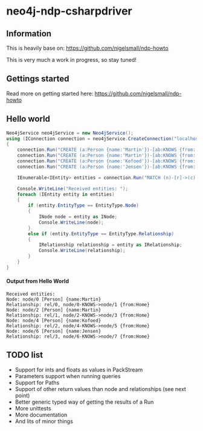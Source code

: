 # neo4j-ndp-csharpdriver

## Information
This is heavily base on: https://github.com/nigelsmall/ndp-howto 

This is very much a work in progress, so stay tuned!

## Gettings started
Read more on getting started here: https://github.com/nigelsmall/ndp-howto 

## Hello world
```C#
Neo4jService neo4jService = new Neo4jService();
using (IConnection connection = neo4jService.CreateConnection("localhost", 7687))
{
    connection.Run("CREATE (a:Person {name:'Martin'})-[ab:KNOWS {from:'Home'}]->(b:Person {name:'Ingvar'})").ToList();
    connection.Run("CREATE (a:Person {name:'Martin'})-[ab:KNOWS {from:'Home'}]->(b:Person {name:'Kofoed'})").ToList();
    connection.Run("CREATE (a:Person {name:'Kofoed'})-[ab:KNOWS {from:'Home'}]->(b:Person {name:'Jensen'})").ToList();
    connection.Run("CREATE (a:Person {name:'Jensen'})-[ab:KNOWS {from:'Home'}]->(b:Person {name:'Martin'})").ToList(); 

    IEnumerable<IEntity> entities = connection.Run("MATCH (n)-[r]->(c) RETURN n, r");

    Console.WriteLine("Received entities: ");
    foreach (IEntity entity in entities)
    {
        if (entity.EntityType == EntityType.Node)
        {
            INode node = entity as INode;
            Console.WriteLine(node); 
        }
        else if (entity.EntityType == EntityType.Relationship)
        {
            IRelationship relationship = entity as IRelationship;
            Console.WriteLine(relationship); 
        }
    }
}
```
#### Output from Hello World
```
Received entities: 
Node: node/0 [Person] {name:Martin}
Relationship: rel/0, node/0-KNOWS->node/1 {from:Home}
Node: node/2 [Person] {name:Martin}
Relationship: rel/1, node/2-KNOWS->node/3 {from:Home}
Node: node/4 [Person] {name:Kofoed}
Relationship: rel/2, node/4-KNOWS->node/5 {from:Home}
Node: node/6 [Person] {name:Jensen}
Relationship: rel/3, node/6-KNOWS->node/7 {from:Home}
```

## TODO list
* Support for ints and floats as values in PackStream
* Parameters support when running queries
* Support for Paths
* Support of other return values than node and relationships (see next point)
* Better generic typed way of getting the results of a Run
* More unittests
* More documentation
* And lits of minor things